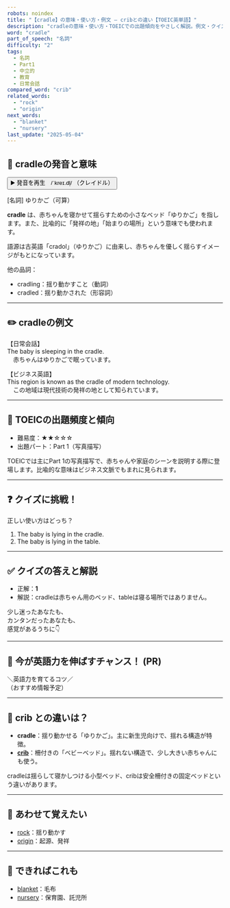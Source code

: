 ```yaml
---
robots: noindex
title: "【cradle】の意味・使い方・例文 ― cribとの違い【TOEIC英単語】"
description: "cradleの意味・使い方・TOEICでの出題傾向をやさしく解説。例文・クイズ付きでcribとの違いもわかりやすく学べます。"
word: "cradle"
part_of_speech: "名詞"
difficulty: "2"
tags:
  - 名詞
  - Part1
  - 中立的
  - 教育
  - 日常会話
compared_word: "crib"
related_words:
  - "rock"
  - "origin"
next_words:
  - "blanket"
  - "nursery"
last_update: "2025-05-04"
---
```


## 🔰 cradleの発音と意味

<button class="play-audio" onclick="playTTS('cradle')">
  <span class="play-audio-main">
    ▶️ 発音を再生　/ˈkreɪ.dl̩/
  </span>
  <span class="play-audio-sub">
    （クレイドル）
  </span>
</button>

[名詞] ゆりかご（可算）

**cradle** は、赤ちゃんを寝かせて揺らすための小さなベッド「ゆりかご」を指します。また、比喩的に「発祥の地」「始まりの場所」という意味でも使われます。

語源は古英語「cradol」（ゆりかご）に由来し、赤ちゃんを優しく揺らすイメージがもとになっています。

他の品詞：  
- cradling：揺り動かすこと（動詞）
- cradled：揺り動かされた（形容詞）

---

## ✏️ cradleの例文

【日常会話】  
The baby is sleeping in the cradle.  
　赤ちゃんはゆりかごで眠っています。

【ビジネス英語】  
This region is known as the cradle of modern technology.  
　この地域は現代技術の発祥の地として知られています。

---

## 🎯 TOEICの出題頻度と傾向

- 難易度：★★☆☆☆
- 出題パート：Part 1（写真描写）

TOEICでは主にPart 1の写真描写で、赤ちゃんや家庭のシーンを説明する際に登場します。比喩的な意味はビジネス文脈でもまれに見られます。

---

## ❓ クイズに挑戦！

正しい使い方はどっち？

1. The baby is lying in the cradle.  
2. The baby is lying in the table.

---

## ✅ クイズの答えと解説

- 正解：**1**
- 解説：cradleは赤ちゃん用のベッド、tableは寝る場所ではありません。

少し迷ったあなたも、  
カンタンだったあなたも、  
感覚があるうちに👇️

---

## 🚀 今が英語力を伸ばすチャンス！ (PR)

<div class="info-center">
＼英語力を育てるコツ／<br>  
（おすすめ情報予定）
</div>

---

## 🤔  crib との違いは？

- **cradle**：揺り動かせる「ゆりかご」。主に新生児向けで、揺れる構造が特徴。
- **[crib](/word/crib/)**：柵付きの「ベビーベッド」。揺れない構造で、少し大きい赤ちゃんにも使う。

cradleは揺らして寝かしつける小型ベッド、cribは安全柵付きの固定ベッドという違いがあります。

---

## 🧩 あわせて覚えたい

- [rock](/word/rock/)：揺り動かす
- [origin](/word/origin/)：起源、発祥

---

## 📖 できればこれも

- [blanket](/word/blanket/)：毛布
- [nursery](/word/nursery/)：保育園、託児所

<!-- cvid: aid25_bid04 -->
